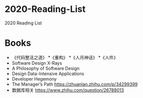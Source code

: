 # 2020-Reading-List
2020 Reading List

# Books
* 《代码整洁之道》
*《重构》
*《人月神话》
*《人件》
* Software Design X-Rays
* A Philosophy of Software Design
* Design Data-Intensive Applications
* Developer Hegemony
* The Manager’s Path
https://zhuanlan.zhihu.com/p/34299399
* 数据库相关 https://www.zhihu.com/question/26788013


